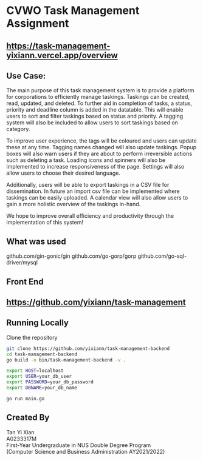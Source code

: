 # CVWO Task Management Assignment

## https://task-management-yixiann.vercel.app/overview

## Use Case:

The main purpose of this task management system is to provide a platform for corporations to efficiently manage taskings. Taskings can be created, read, updated, and deleted. To further aid in completion of tasks, a status, priority and deadline column is added in the datatable. This will enable users to sort and filter taskings based on status and priority. A tagging system will also be included to allow users to sort taskings based on category.

To improve user experience, the tags will be coloured and users can update these at any time. Tagging names changed will also update taskings. Popup boxes will also warn users if they are about to perform irreversible actions such as deleting a task. Loading icons and spinners will also be implemented to increase responsiveness of the page. Settings will also allow users to choose their desired language.

Additionally, users will be able to export taskings in a CSV file for dissemination. In future an import csv file can be implemented where taskings can be easily uploaded. A calendar view will also allow users to gain a more holistic overview of the taskings in-hand.

We hope to improve overall efficiency and productivity through the implementation of this system!

## What was used

github.com/gin-gonic/gin
github.com/go-gorp/gorp
github.com/go-sql-driver/mysql

## Front End

## https://github.com/yixiann/task-management

## Running Locally

Clone the repository

```sh
git clone https://github.com/yixiann/task-management-backend
cd task-management-backend
go build -o bin/task-management-backend -v .

export HOST=localhost
export USER=your_db_user
export PASSWORD=your_db_password
export DBNAME=your_db_name

go run main.go

```

## Created By

Tan Yi Xian
<br />A0233317M
<br />First-Year Undergraduate in NUS Double Degree Program
<br />(Computer Science and Business Administration AY2021/2022)
